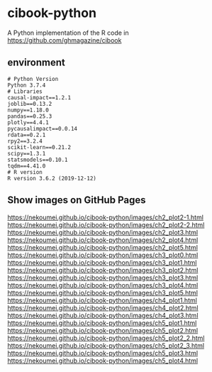 # cibook-python
A Python implementation of the R code in https://github.com/ghmagazine/cibook
## environment
```
# Python Version
Python 3.7.4
# Libraries
causal-impact==1.2.1
joblib==0.13.2
numpy==1.18.0
pandas==0.25.3
plotly==4.4.1
pycausalimpact==0.0.14
rdata==0.2.1
rpy2==3.2.4
scikit-learn==0.21.2
scipy==1.3.1
statsmodels==0.10.1
tqdm==4.41.0
# R version
R version 3.6.2 (2019-12-12)
```

## Show images on GitHub Pages
https://nekoumei.github.io/cibook-python/images/ch2_plot2-1.html  
https://nekoumei.github.io/cibook-python/images/ch2_plot2-2.html  
https://nekoumei.github.io/cibook-python/images/ch2_plot3.html  
https://nekoumei.github.io/cibook-python/images/ch2_plot4.html  
https://nekoumei.github.io/cibook-python/images/ch2_plot5.html  
https://nekoumei.github.io/cibook-python/images/ch3_plot0.html  
https://nekoumei.github.io/cibook-python/images/ch3_plot1.html  
https://nekoumei.github.io/cibook-python/images/ch3_plot2.html  
https://nekoumei.github.io/cibook-python/images/ch3_plot3.html  
https://nekoumei.github.io/cibook-python/images/ch3_plot4.html  
https://nekoumei.github.io/cibook-python/images/ch3_plot5.html  
https://nekoumei.github.io/cibook-python/images/ch4_plot1.html  
https://nekoumei.github.io/cibook-python/images/ch4_plot2.html  
https://nekoumei.github.io/cibook-python/images/ch4_plot3.html  
https://nekoumei.github.io/cibook-python/images/ch5_plot1.html  
https://nekoumei.github.io/cibook-python/images/ch5_plot2.html  
https://nekoumei.github.io/cibook-python/images/ch5_plot2_2.html  
https://nekoumei.github.io/cibook-python/images/ch5_plot2_3.html  
https://nekoumei.github.io/cibook-python/images/ch5_plot3.html  
https://nekoumei.github.io/cibook-python/images/ch5_plot4.html  
